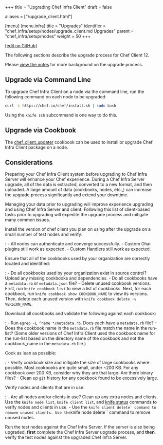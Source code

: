 +++
title = "Upgrading Chef Infra Client"
draft = false

aliases = ["/upgrade_client.html"]

[menu]
  [menu.infra]
    title = "Upgrades"
    identifier = "chef_infra/setup/nodes/upgrade_client.md Upgrades"
    parent = "chef_infra/setup/nodes"
    weight = 50
+++

[\[edit on GitHub\]](https://github.com/chef/chef-web-docs/blob/master/content/upgrade_client.md)

The following sections describe the upgrade process for Chef Client 12.

Please [view the notes](/upgrade_client_notes/) for more background
on the upgrade process.

## Upgrade via Command Line

To upgrade Chef Infra Client on a node via the command line, run the
following command on each node to be upgraded:

```bash
curl -L https://chef.io/chef/install.sh | sudo bash
```

Using the `knife ssh` subcommand is one way to do this.

## Upgrade via Cookbook

The
[chef_client_updater](https://supermarket.chef.io/cookbooks/chef_client_updater)
cookbook can be used to install or upgrade Chef Infra Client package on
a node.

## Considerations

Preparing your Chef Infra Client system before upgrading to Chef Infra
Server will enhance your Chef experience. During a Chef Infra Server
upgrade, all of the data is extracted, converted to a new format, and
then uploaded. A large amount of data (cookbooks, nodes, etc.,) can
increase the upgrade process significantly and extend your downtime.

Managing your data prior to upgrading will improve experience upgrading
and using Chef Infra Server and client. Following this list of
client-based tasks prior to upgrading will expedite the upgrade process
and mitigate many common issues.

Install the version of chef client you plan on using after the upgrade on a small number of test nodes and verify:

:   -   All nodes can authenticate and converge successfully.
    -   Custom Ohai plugins still work as expected.
    -   Custom Handlers still work as expected.

Ensure that all of the cookbooks used by your organization are correctly located and identified:

:   -   Do all cookbooks used by your organization exist in source
        control? Upload any missing cookbooks and dependencies.
    -   Do all cookbooks have a `metadata.rb` or `metadata.json` file?
    -   Delete unused cookbook versions. First, run
        `knife cookbook list` to view a list of cookbooks. Next, for
        each cookbook, run `knife cookbook show COOKBOOK_NAME` to view
        its versions. Then, delete each unused version with
        `knife cookbook delete -v VERSION_NAME`.

Download all cookbooks and validate the following against each cookbook:

:   -   Run `egrep -L ^name */metadata.rb`. Does each have a
        `metadata.rb` file?
    -   Does the cookbook name in the `metadata.rb` file match the name
        in the run-list? (Some older versions of Chef Infra Client used
        the cookbook name for the run-list based on the directory name
        of the cookbook and not the cookbook_name in the `metadata.rb`
        file.)

Cook as lean as possible:

:   -   Verify cookbook size and mitigate the size of large cookbooks
        where possible. Most cookbooks are quite small, under \~200 KB.
        For any cookbook over 200 KB, consider why they are that large.
        Are there binary files?
    -   Clean up `git` history for any cookbook found to be excessively
        large.

Verify nodes and clients that are in use:

:   -   Are all nodes and/or clients in use? Clean up any extra nodes
        and clients. Use the `knife node list`, `knife client list`, and
        [knife status](/workstation/knife_status/) commands to verify nodes and
        clients in use.
    -   Use the
        `` knife client delete` command to remove unused clients. Use the ``knife
        node delete\`\` command to remove unused nodes.

Run the test nodes against the Chef Infra Server. If the server is also
being upgraded, **first** complete the Chef Infra Server upgrade
process, and **then** verify the test nodes against the upgraded Chef
Infra Server.
